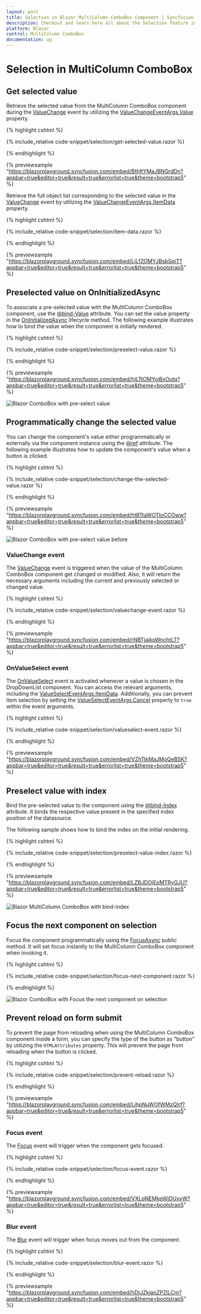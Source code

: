 ```yaml
---
layout: post
title: Selection in Blazor MultiColumn ComboBox Component | Syncfusion
description: Checkout and learn here all about the Selection feature in Syncfusion Blazor MultiColumn ComboBox component and more.
platform: Blazor
control: MultiColumn ComboBox
documentation: ug
---
```


# Selection in MultiColumn ComboBox

## Get selected value

Retrieve the selected value from the MultiColumn ComboBox component during the [ValueChange](https://help.syncfusion.com/cr/blazor/Syncfusion.Blazor.MultiColumnComboBox.SfMultiColumnComboBox-2.html#Syncfusion_Blazor_MultiColumnComboBox_SfMultiColumnComboBox_2_ValueChange) event by utilizing the [ValueChangeEventArgs.Value](https://help.syncfusion.com/cr/blazor/Syncfusion.Blazor.MultiColumnComboBox.ValueChangeEventArgs-2.html#Syncfusion_Blazor_MultiColumnComboBox_ValueChangeEventArgs_2_Value) property.

{% highlight cshtml %}

{% include_relative code-snippet/selection/get-selected-value.razor %}

{% endhighlight %}

{% previewsample "https://blazorplayground.syncfusion.com/embed/BthftYMaJBNGrdDn?appbar=true&editor=true&result=true&errorlist=true&theme=bootstrap5" %}

Retrieve the full object list corresponding to the selected value in the [ValueChange](https://help.syncfusion.com/cr/blazor/Syncfusion.Blazor.MultiColumnComboBox.SfMultiColumnComboBox-2.html#Syncfusion_Blazor_MultiColumnComboBox_SfMultiColumnComboBox_2_ValueChange) event by utilizing the [ValueChangeEventArgs.ItemData](https://help.syncfusion.com/cr/blazor/Syncfusion.Blazor.MultiColumnComboBox.ValueChangeEventArgs-2.html#Syncfusion_Blazor_MultiColumnComboBox_ValueChangeEventArgs_2_ItemData) property.

{% highlight cshtml %}

{% include_relative code-snippet/selection/item-data.razor %}

{% endhighlight %}

{% previewsample "https://blazorplayground.syncfusion.com/embed/LjLfZOMYJBsbSpiT?appbar=true&editor=true&result=true&errorlist=true&theme=bootstrap5" %}

## Preselected value on OnInitializedAsync

To associate a pre-selected value with the MultiColumn ComboBox component, use the [@bind-Value](https://help.syncfusion.com/cr/blazor/Syncfusion.Blazor.MultiColumnComboBox.SfMultiColumnComboBox-2.html#Syncfusion_Blazor_MultiColumnComboBox_SfMultiColumnComboBox_2_Value) attribute. You can set the value property in the [OnInitializedAsync](https://learn.microsoft.com/en-us/aspnet/core/blazor/components/lifecycle?view=aspnetcore-6.0#component-initialization-oninitializedasync) lifecycle method. The following example illustrates how to bind the value when the component is initially rendered.

{% highlight cshtml %}

{% include_relative code-snippet/selection/preselect-value.razor %}

{% endhighlight %}

{% previewsample "https://blazorplayground.syncfusion.com/embed/hjLTtOMYoiBxOutq?appbar=true&editor=true&result=true&errorlist=true&theme=bootstrap5" %}

![Blazor ComboBox with pre-select value](./images/selection/blazor_combobox_preselect-value.png)

## Programmatically change the selected value

You can change the component's value either programmatically or externally via the component instance using the [@ref](https://learn.microsoft.com/en-us/aspnet/core/mvc/views/razor?view=aspnetcore-7.0#ref) attribute. The following example illustrates how to update the component's value when a button is clicked.

{% highlight cshtml %}

{% include_relative code-snippet/selection/change-the-selected-value.razor %}

{% endhighlight %}

{% previewsample "https://blazorplayground.syncfusion.com/embed/htBTtaWOTIoCCOww?appbar=true&editor=true&result=true&errorlist=true&theme=bootstrap5" %}

![Blazor ComboBox with pre-select value before](./images/selection/blazor_combobox_changing-selected-value.gif)

### ValueChange event

The [ValueChange](https://help.syncfusion.com/cr/blazor/Syncfusion.Blazor.MultiColumnComboBox.SfMultiColumnComboBox-2.html#Syncfusion_Blazor_MultiColumnComboBox_SfMultiColumnComboBox_2_ValueChange) event is triggered when the value of the MultiColumn ComboBox component get changed or modified. Also, it will return the necessary arguments including the current and previously selected or changed value.

{% highlight cshtml %}

{% include_relative code-snippet/selection/valuechange-event.razor %}

{% endhighlight %}

{% previewsample "https://blazorplayground.syncfusion.com/embed/rNBTjaikpWnchtLT?appbar=true&editor=true&result=true&errorlist=true&theme=bootstrap5" %}

### OnValueSelect event 

The [OnValueSelect](https://help.syncfusion.com/cr/blazor/Syncfusion.Blazor.MultiColumnComboBox.SfMultiColumnComboBox-2.html#Syncfusion_Blazor_MultiColumnComboBox_SfMultiColumnComboBox_2_OnValueSelect) event is activated whenever a value is chosen in the DropDownList component. You can access the relevant arguments, including the [ValueSelectEventArgs.ItemData](https://help.syncfusion.com/cr/blazor/Syncfusion.Blazor.MultiColumnComboBox.ValueChangeEventArgs-2.html#Syncfusion_Blazor_MultiColumnComboBox_ValueChangeEventArgs_2_ItemData). Additionally, you can prevent item selection by setting the [ValueSelectEventArgs.Cancel](https://help.syncfusion.com/cr/blazor/Syncfusion.Blazor.MultiColumnComboBox.ValueChangeEventArgs-2.html#Syncfusion_Blazor_MultiColumnComboBox_ValueChangeEventArgs_2_Cancel) property to `true` within the event arguments.

{% highlight cshtml %}

{% include_relative code-snippet/selection/valueselect-event.razor %}

{% endhighlight %}

{% previewsample "https://blazorplayground.syncfusion.com/embed/VZhTtkMaJMoQeBSK?appbar=true&editor=true&result=true&errorlist=true&theme=bootstrap5" %}

## Preselect value with index

Bind the pre-selected value to the component using the [@bind-Index](https://help.syncfusion.com/cr/blazor/Syncfusion.Blazor.MultiColumnComboBox.SfMultiColumnComboBox-2.html#Syncfusion_Blazor_MultiColumnComboBox_SfMultiColumnComboBox_2_Value) attribute. It binds the respective value present in the specified index position of the datasource.

The following sample shows how to bind the index on the initial rendering.

{% highlight cshtml %}

{% include_relative code-snippet/selection/preselect-value-index.razor %}

{% endhighlight %}

{% previewsample "https://blazorplayground.syncfusion.com/embed/LZBJDOiEpMTRyGJU?appbar=true&editor=true&result=true&errorlist=true&theme=bootstrap5" %}

![Blazor MultiColumn ComboBox with bind-index](./images/selection/blazor_combobox_preselect-value-index.png)

<!-- ## Autofill the selected value

The [Autofill]() property determines if the component's input field will automatically suggest and complete the first matching item as the user types, drawing from the component's data source. If there are no matches, the input field will remain unchanged, and no further action will take place. By default, the `Autofill` setting is set to `false`.

{% highlight Razor %}

{% include_relative code-snippet/selection/auto-fill.razor %}

{% endhighlight %}  -->

<!-- ## Get selected item by value

Get the entire object belonging to the value selected in the component using the [GetDataByValue]() method.

{% highlight cshtml %}

{% include_relative code-snippet/selection/get-selected-item-by-value.razor %}

{% endhighlight %} -->

## Focus the next component on selection

Focus the component programmatically using the [FocusAsync](https://help.syncfusion.com/cr/blazor/Syncfusion.Blazor.MultiColumnComboBox.SfMultiColumnComboBox-2.html#Syncfusion_Blazor_MultiColumnComboBox_SfMultiColumnComboBox_2_FocusAsync) public method. It will set focus instantly to the MultiColumn ComboBox component when invoking it. 

{% highlight cshtml %}

{% include_relative code-snippet/selection/focus-next-component.razor %}

{% endhighlight %}

![Blazor ComboBox with Focus the next component on selection](./images/selection/blazor_combobox_focus-next-component.gif)

<!-- ## Programmatically clear the selected value

To programmatically reset the value of the MultiColumn ComboBox, you can utilize the [ClearAsync]() method. This method removes any selected values from the SfComboBox<TValue, TItem> component and sets both the [Value](https://help.syncfusion.com/cr/blazor/Syncfusion.Blazor.MultiColumnComboBox.SfMultiColumnComboBox-2.html#Syncfusion_Blazor_MultiColumnComboBox_SfMultiColumnComboBox_2_Value) and [Index](https://help.syncfusion.com/cr/blazor/Syncfusion.Blazor.MultiColumnComboBox.SfMultiColumnComboBox-2.html#Syncfusion_Blazor_MultiColumnComboBox_SfMultiColumnComboBox_2_Index) properties to null.

{% highlight cshtml %}

{% include_relative code-snippet/selection/programmatically-clear-value.razor %}

{% endhighlight %} -->

## Prevent reload on form submit

To prevent the page from reloading when using the MultiColumn ComboBox component inside a form, you can specify the type of the button as "button" by utilizing the `HTMLAttributes` property. This will prevent the page from reloading when the button is clicked.

{% highlight cshtml %}

{% include_relative code-snippet/selection/prevent-reload.razor %}

{% endhighlight %}

{% previewsample "https://blazorplayground.syncfusion.com/embed/LjhpNuWOfWMzQIrf?appbar=true&editor=true&result=true&errorlist=true&theme=bootstrap5" %}

<!-- ## Programmatically trigger onChange event

Trigger the [ValueChange](https://help.syncfusion.com/cr/blazor/Syncfusion.Blazor.MultiColumnComboBox.SfMultiColumnComboBox-2.html#Syncfusion_Blazor_MultiColumnComboBox_SfMultiColumnComboBox_2_ValueChange) event manually by using the instance (taken from @ref attribute) of the component. In the following example, the `ValueChange` event is invoked inside the `Created` event handler. As per the following code, it will trigger once the component is created or rendered on the page.

{% highlight cshtml %}

{% include_relative code-snippet/selection/trigger-change-event.razor %}

{% endhighlight %} -->

<!-- ## Programmatically focus in and focus out the component

In order to trigger the `FocusAsync(https://help.syncfusion.com/cr/blazor/Syncfusion.Blazor.MultiColumnComboBox.SfMultiColumnComboBox-2.html#Syncfusion_Blazor_MultiColumnComboBox_SfMultiColumnComboBox_2_FocusAsync)` and `FocusOutAsync()` methods using the instance of the MultiColumn ComboBox, you can use buttons. You can bind the click event of the button to the `FocusAsync(https://help.syncfusion.com/cr/blazor/Syncfusion.Blazor.MultiColumnComboBox.SfMultiColumnComboBox-2.html#Syncfusion_Blazor_MultiColumnComboBox_SfMultiColumnComboBox_2_FocusAsync)` and `FocusOutAsync()` methods. When the button is clicked, it triggers the corresponding method on the MultiColumn ComboBox.

{% highlight Razor %}

{% include_relative code-snippet/selection/focus-method.razor %}

{% endhighlight %}

While focusing and focus out the following event get triggered. -->

### Focus event

The [Focus](https://help.syncfusion.com/cr/blazor/Syncfusion.Blazor.MultiColumnComboBox.SfMultiColumnComboBox-2.html#Syncfusion_Blazor_MultiColumnComboBox_SfMultiColumnComboBox_2_Focus) event will trigger when the component gets focused. 

{% highlight cshtml %}

{% include_relative code-snippet/selection/focus-event.razor %}

{% endhighlight %}

{% previewsample "https://blazorplayground.syncfusion.com/embed/VXLpNEMkpWjDUxyW?appbar=true&editor=true&result=true&errorlist=true&theme=bootstrap5" %}

### Blur event

The [Blur](https://help.syncfusion.com/cr/blazor/Syncfusion.Blazor.MultiColumnComboBox.SfMultiColumnComboBox-2.html#Syncfusion_Blazor_MultiColumnComboBox_SfMultiColumnComboBox_2_Blur) event will trigger when focus moves out from the component. 

{% highlight cshtml %}

{% include_relative code-snippet/selection/blur-event.razor %}

{% endhighlight %}

{% previewsample "https://blazorplayground.syncfusion.com/embed/hDrJZkiapZPZlLCm?appbar=true&editor=true&result=true&errorlist=true&theme=bootstrap5" %}
